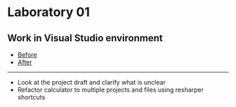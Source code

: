 # Laboratory 01
## Work in Visual Studio environment
* [Before](/Laboratories/Laboratory01/Laboratory01_Before)
* [After](/Laboratories/Laboratory01/Laboratory01_After)
---
* Look at the project draft and clarify what is unclear
* Refactor calculator to multiple projects and files using resharper shortcuts